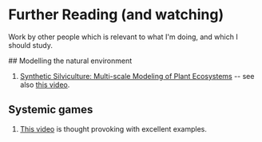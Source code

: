 # Further Reading (and watching)

Work by other people which is relevant to what I'm doing, and which I should study.

## Modelling the natural environment

1. [Synthetic Silviculture: Multi-scale Modeling of Plant Ecosystems](https://storage.googleapis.com/pirk.io/projects/synthetic_silviculture/index.html) -- see also [this video](https://youtu.be/8YOpFsZsR9w).

## Systemic games

1. [This video](https://youtu.be/SnpAAX9CkIc) is thought provoking with excellent examples.